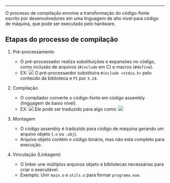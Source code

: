 
---

O processo de compilação envolve a transformação do código-fonte escrito por desenvolvedores em uma linguagem de alto nível para código de máquina, que pode ser executado pelo hardware. 

## Etapas do processo de compilação 

1. Pré-processamento
	-  O pré-processador realiza substituições e expansões no código, como inclusão de arquivos (``#include`` em C) e macros (``#define``).
	- EX: 
		 ![](https://i.imgur.com/hKsxYLl.png)
		 O pré-processardor substituira ``#include <stdio.h>`` pelo conteúdo da biblioteca e ``PI`` por ``3.14``.

2. Compilação
	-  O compilador converte o código-fonte em código assembly (linguagem de baixo nível).
	- EX: 
		 ![](https://i.imgur.com/j0txegY.png)
		 Ele pode ser traduzido para algo como: 
		 ![](https://i.imgur.com/2IBaoUn.png)

3. Montagem
	- O código assembly é traduzido para código de maquina gerando um arquivo objeto (``.o`` ou ``.obj``).
	- Arquivo objeto contém o código binário, mas não esta completo para execução.

4. Vinculação (Linkagem)
	- O linker une múltiplos arquivos objeto e bibliotecas necessárias para criar o executável.
	- Exemplo: Unir ``main.o`` e ``utils.o`` para formar ``programa.exe``.